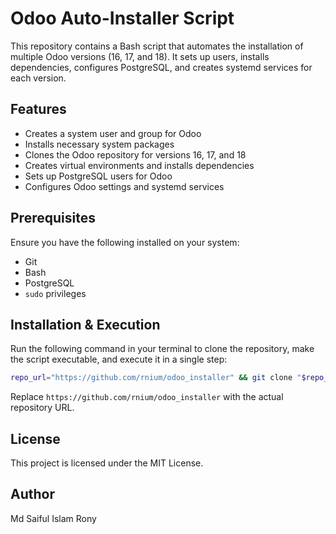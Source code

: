 # Odoo Auto-Installer Script

This repository contains a Bash script that automates the installation of multiple Odoo versions (16, 17, and 18). It sets up users, installs dependencies, configures PostgreSQL, and creates systemd services for each version.

## Features
- Creates a system user and group for Odoo
- Installs necessary system packages
- Clones the Odoo repository for versions 16, 17, and 18
- Creates virtual environments and installs dependencies
- Sets up PostgreSQL users for Odoo
- Configures Odoo settings and systemd services

## Prerequisites
Ensure you have the following installed on your system:
- Git
- Bash
- PostgreSQL
- `sudo` privileges

## Installation & Execution
Run the following command in your terminal to clone the repository, make the script executable, and execute it in a single step:

```bash
repo_url="https://github.com/rnium/odoo_installer" && git clone "$repo_url" && cd "$(basename "$repo_url")" && chmod +x setup.sh && sudo ./setup.sh
```

Replace `https://github.com/rnium/odoo_installer` with the actual repository URL.

## License
This project is licensed under the MIT License.

## Author
Md Saiful Islam Rony
